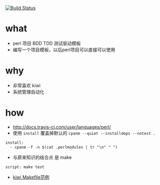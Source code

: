 [![Build Status](https://travis-ci.org/gnuhub/travis_ci_perl_template.svg?branch=master)](https://travis-ci.org/gnuhub/travis_ci_perl_template)

what
==========

* perl 项目 BDD TDD 测试驱动模板
* 编写一个项目模板，以后perl项目可以直接可以使用

why
============

* 非常喜欢 kiwi
* 系统管理自动化

how
==============

* http://docs.travis-ci.com/user/languages/perl/
* 使用 `install` 覆盖掉默认的 `cpanm --quiet --installdeps --notest .`
```
install:
  - cpanm -f -n $(cat .perlmodules | tr "\n" " ")
```
* 与原来知识的结合点 是 make 
```
script: make test
```
* [kiwi Makefile范例](https://github.com/gnuhub/kiwi/blob/gnuhub_kiwi/Makefile)